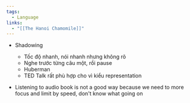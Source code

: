 ```yaml
---
tags:
  - Language
links:
  - "[[The Hanoi Chamomile]]"
---
```

- Shadowing
	- Tốc độ nhanh, nói nhanh nhưng không rõ
	- Nghe trước từng câu một, rồi pause
	- Huberman
	- TED Talk rất phù hợp cho vì kiểu representation

- Listening to audio book is not a good way because we need to more focus and limit by speed, don't know what going on